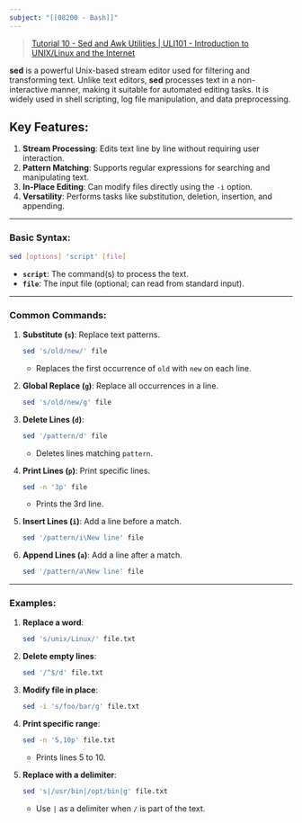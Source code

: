 ```yaml
---
subject: "[[08200 - Bash]]"
---
```

> [Tutorial 10 - Sed and Awk Utilities \| ULI101 - Introduction to UNIX/Linux and the Internet](https://seneca-ictoer.github.io/ULI101/A-Tutorials/tutorial10)

**sed** is a powerful Unix-based stream editor used for filtering and transforming text. Unlike text editors, **sed** processes text in a non-interactive manner, making it suitable for automated editing tasks. It is widely used in shell scripting, log file manipulation, and data preprocessing.

## Key Features:

1. **Stream Processing**: Edits text line by line without requiring user interaction.
2. **Pattern Matching**: Supports regular expressions for searching and manipulating text.
3. **In-Place Editing**: Can modify files directly using the `-i` option.
4. **Versatility**: Performs tasks like substitution, deletion, insertion, and appending.

---

### Basic Syntax:

```bash
sed [options] 'script' [file]
```

- **`script`**: The command(s) to process the text.
- **`file`**: The input file (optional; can read from standard input).

---

### Common Commands:

1. **Substitute (`s`)**: Replace text patterns.
    
    ```bash
    sed 's/old/new/' file
    ```
    
    - Replaces the first occurrence of `old` with `new` on each line.
2. **Global Replace (`g`)**: Replace all occurrences in a line.
    
    ```bash
    sed 's/old/new/g' file
    ```
    
3. **Delete Lines (`d`)**:
    
    ```bash
    sed '/pattern/d' file
    ```
    
    - Deletes lines matching `pattern`.
4. **Print Lines (`p`)**: Print specific lines.
    
    ```bash
    sed -n '3p' file
    ```
    
    - Prints the 3rd line.
5. **Insert Lines (`i`)**: Add a line before a match.
    
    ```bash
    sed '/pattern/i\New line' file
    ```
    
6. **Append Lines (`a`)**: Add a line after a match.
    
    ```bash
    sed '/pattern/a\New line' file
    ```
    

---

### Examples:

1. **Replace a word**:
    
    ```bash
    sed 's/unix/Linux/' file.txt
    ```
    
2. **Delete empty lines**:
    
    ```bash
    sed '/^$/d' file.txt
    ```
    
3. **Modify file in place**:
    
    ```bash
    sed -i 's/foo/bar/g' file.txt
    ```
    
4. **Print specific range**:
    
    ```bash
    sed -n '5,10p' file.txt
    ```
    
    - Prints lines 5 to 10.
5. **Replace with a delimiter**:
    
    ```bash
    sed 's|/usr/bin|/opt/bin|g' file.txt
    ```
    
    - Use `|` as a delimiter when `/` is part of the text.
